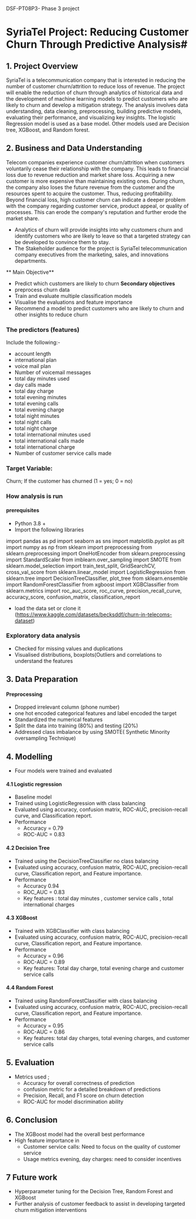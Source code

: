  DSF-PT08P3- Phase 3 project 
# SyriaTel Project: Reducing Customer Churn Through Predictive Analysis# 

## 1. Project Overview
SyriaTel is a telecommunication company that is interested in reducing the number of customer churn/attrition to reduce loss of revenue. The project will enable the reduction of churn through analytics of historical data and the development of machine learning models to predict customers who are likely to churn and develop a mitigation strategy. The analysis involves data understanding, data cleaning, preprocessing, building predictive models, evaluating their performance, and visualizing key insights. The logistic Regression model is used as a base model. Other models used are Decision tree, XGBoost, and Random forest.   

## 2. Business and Data Understanding
Telecom companies experience customer churn/attrition when customers voluntarily cease their relationship with the company. This leads to financial loss due to revenue reduction and market share loss. Acquiring a new customer is more expensive than maintaining existing ones. During churn, the company also loses the future revenue from the customer and the resources spent to acquire the customer. Thus, reducing profitability. Beyond financial loss, high customer churn can indicate a deeper problem with the company regarding customer service, product appeal, or quality of processes. This can erode the company's reputation and further erode the market share.
* Analytics of churn will provide insights into why customers churn and identify customers who are likely to leave so that a targeted strategy can be developed to convince them to stay. 
* The Stakeholder audience for the project is SyriaTel telecommunication company executives from the marketing, sales, and innovations departments.

** Main Objective**
* Predict which customers are likely to churn 
**Secondary objectives**
* preprocess churn data
* Train and evaluate multiple classification models
* Visualise the evaluations and feature importance
* Recommend a model to predict customers who are likely to churn  and other insights to reduce churn 

### The predictors (features) 
Include the following:- 
* account length
* international plan
* voice mail plan
* Number of voicemail messages
* total day minutes used
* day calls made
* total day charge
* total evening minutes
* total evening calls
* total evening charge
* total night minutes
* total night calls
* total night charge
* total international minutes used
* total international calls made
* total international charge
* Number of customer service calls made

### Target Variable:
Churn; If the customer has churned (1 = yes; 0 = no)

### How analysis is run
#### prerequisites 
* Python 3.8 +
* Import the following libraries

import pandas as pd 
import seaborn as sns 
import matplotlib.pyplot as plt
import numpy as np
from sklearn import preprocessing
from sklearn.preprocessing import OneHotEncoder
from sklearn.preprocessing import StandardScaler
from imblearn.over_sampling import SMOTE
from sklearn.model_selection import train_test_split, GridSearchCV, cross_val_score
from sklearn.linear_model import LogisticRegression
from sklearn.tree import DecisionTreeClassifier, plot_tree
from sklearn.ensemble import RandomForestClassifier
from xgboost import XGBClassifier
from sklearn.metrics import roc_auc_score, roc_curve, precision_recall_curve, accuracy_score, confusion_matrix, classification_report

 * load the data set or clone it (https://www.kaggle.com/datasets/becksddf/churn-in-telecoms-dataset)
    
### Exploratory data analysis 
* Checked for missing values and duplications
* Visualised distributions, boxplots(Outliers and correlations to understand the features  

## 3. Data Preparation
#### Preprocessing 
* Dropped irrelevant column (phone number)
* one hot encoded categorical features and label encoded the target
* Standardized the numerical features
* Split the data into training (80%) and testing (20%)
* Addressed class imbalance by using SMOTE( Synthetic Minority oversampling Technique)
  
## 4. Modelling
* Four models were trained and evaluated
   
#### 4.1 Logistic regression
* Baseline model
* Trained using LogisticRegression with class balancing
* Evaluated using accuracy, confusion matrix, ROC-AUC, precision-recall curve, and Classification report.
* Performance
  - Accuracy = 0.79
  - ROC-AUC = 0.83

#### 4.2 Decision Tree
* Trained using the DecisionTreeClassifier no class balancing
* Evaluated using accuracy, confusion matrix, ROC-AUC, precision-recall curve, Classification report, and Feature importance.
* Performance
  - Accuracy 0.94
  - ROC_AUC = 0.83
  - Key features : total day minutes , customer service calls , total international charges
 
#### 4.3 XGBoost   
* Trained with XGBClassifier with class balancing
* Evaluated using accuracy, confusion matrix, ROC-AUC, precision-recall curve, Classification report, and Feature importance.
* Performance
  - Accuracy = 0.96
  - ROC-AUC = 0.89
  - Key features: Total day charge, total evening charge and customer service calls

#### 4.4  Random Forest
* Trained using RandomForestClassifier with class balancing
* Evaluated using accuracy, confusion matrix, ROC-AUC, precision-recall curve, Classification report, and Feature importance.
* Performance
  -  Accuracy = 0.95
  -  ROC-AUC =  0.86
  -  Key features: total day charges, total evening charges, and customer service calls

## 5. Evaluation
* Metrics used ;
  - Accuracy for overall correctness of prediction
  - confusion metric for a detailed breakdown of predictions
  - Precision, Recall, and F1 score on churn detection
  - ROC-AUC for model discrimination ability 

## 6. Conclusion
* The XGBoost model had the overall best performance
* High feature importance in 
  - Customer service calls: Need to focus on the quality of customer service
  - Usage metrics evening, day charges: need to consider incentives

## 7 Future work 
* Hyperparameter tuning for the Decision Tree, Random Forest and XGBoost
* Further analysis of customer feedback  to assist in developing  targeted churn mitigation interventions 
























